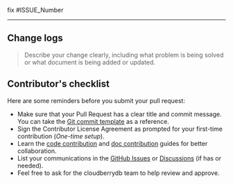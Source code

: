 <!--Thank you for contributing! -->
<!--In case of an existing issue or discussions, please reference it-->
fix #ISSUE_Number
<!--Remove this section if no corresponding issue.-->

---

## Change logs

> Describe your change clearly, including what problem is being solved or what document is being added or updated.

## Contributor's checklist

Here are some reminders before you submit your pull request:

* Make sure that your Pull Request has a clear title and commit message. You can take the [Git commit template](https://github.com/cloudberrydb/cloudberrydb/blob/main/.gitmessage) as a reference.
* Sign the Contributor License Agreement as prompted for your first-time contribution (*One-time setup*).
* Learn the [code contribution](https://cloudberrydb.org/contribute/code) and [doc contribution](https://cloudberrydb.org/contribute/doc) guides for better collaboration.
* List your communications in the [GitHub Issues](https://github.com/cloudberrydb/pgvector/issues) or [Discussions](https://github.com/orgs/cloudberrydb/discussions) (if has or needed).
* Feel free to ask for the cloudberrydb team to help review and approve.
